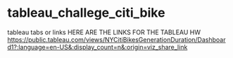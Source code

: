 # tableau_challege_citi_bike
tableau tabs or links
HERE ARE THE LINKS FOR THE TABLEAU HW
https://public.tableau.com/views/NYCitiBikesGenerationDuration/Dashboard1?:language=en-US&:display_count=n&:origin=viz_share_link
